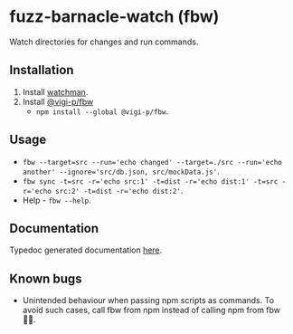 # fuzz-barnacle-watch (fbw) <a name="README"></a>

Watch directories for changes and run commands.

## Installation

1. Install [watchman](https://facebook.github.io/watchman/).
2. Install [@vigi-p/fbw](https://www.npmjs.com/package/@vigi-p/fbw)
   - `npm install --global @vigi-p/fbw`.

## Usage

- `fbw --target=src --run='echo changed' --target=./src --run='echo another' --ignore='src/db.json, src/mockData.js'`.
- `fbw sync -t=src -r='echo src:1' -t=dist -r='echo dist:1' -t=src -r='echo src:2' -t=dist -r='echo dist:2'`.
- Help - `fbw --help`.

## Documentation

Typedoc generated documentation [here](https://ViGi-P.github.io/fuzz-barnacle-watch/docs).

## Known bugs

- Unintended behaviour when passing npm scripts as commands. To avoid such cases, call fbw from npm instead of calling npm from fbw 🙆‍♂️.
